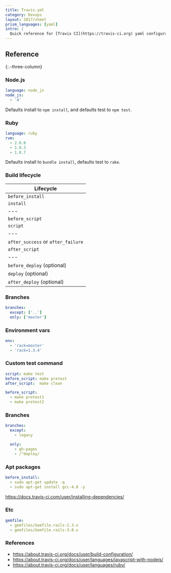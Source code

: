 ```yaml
---
title: Travis.yml
category: Devops
layout: 2017/sheet
prism_languages: [yaml]
intro: |
  Quick reference for [Travis CI](https://travis-ci.org) yaml configuration. See [official documentation](https://docs.travis-ci.com/user/customizing-the-build/).
---
```


## Reference
{:.-three-column}

### Node.js

```yaml
language: node_js
node_js:
  - '4'
```

Defaults install to `npm install`, and defaults test to `npm test`.

### Ruby

```yaml
language: ruby
rvm:
  - 2.0.0
  - 1.9.3
  - 1.8.7
```

Defaults install to `bundle install`, defaults test to `rake`.

### Build lifecycle

| Lifecycle                          |
| ---------------------------------- |
| `before_install`                   |
| `install`                          |
| ---                                |
| `before_script`                    |
| `script`                           |
| ---                                |
| `after_success` or `after_failure` |
| `after_script`                     |
| ---                                |
| `before_deploy` (optional)         |
| `deploy` (optional)                |
| `after_deploy` (optional)          |

### Branches

```yaml
branches:
  except: ['..']
  only: ['master']
```

### Environment vars

```yaml
env:
  - 'rack=master'
  - 'rack=1.3.4'
```

### Custom test command

```yaml
script: make test
before_script: make pretest
after_script:  make clean

before_script:
  - make pretest1
  - make pretest2
```

### Branches

```yaml
branches:
  except:
    - legacy

  only:
    - gh-pages
    - /^deploy/
```

### Apt packages

```yaml
before_install:
  - sudo apt-get update -q
  - sudo apt-get install gcc-4.8 -y
```

<https://docs.travis-ci.com/user/installing-dependencies/>

### Etc

```yaml
gemfile:
  - gemfiles/Gemfile.rails-2.3.x
  - gemfiles/Gemfile.rails-3.0.x
```

### References

- https://about.travis-ci.org/docs/user/build-configuration/
- https://about.travis-ci.org/docs/user/languages/javascript-with-nodejs/
- https://about.travis-ci.org/docs/user/languages/ruby/
